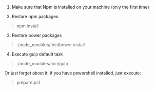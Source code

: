 1. Make sure that Npm is installed on your machine (only the first time)

2. Restore npm packages
> npm install

3. Restore bower packages
> ./node_modules/.bin/bower install

4. Execute gulp default task
> ./node_modules/.bin/gulp


Or just forget about it, if you have powershell installed, just execute:
> prepare.ps1